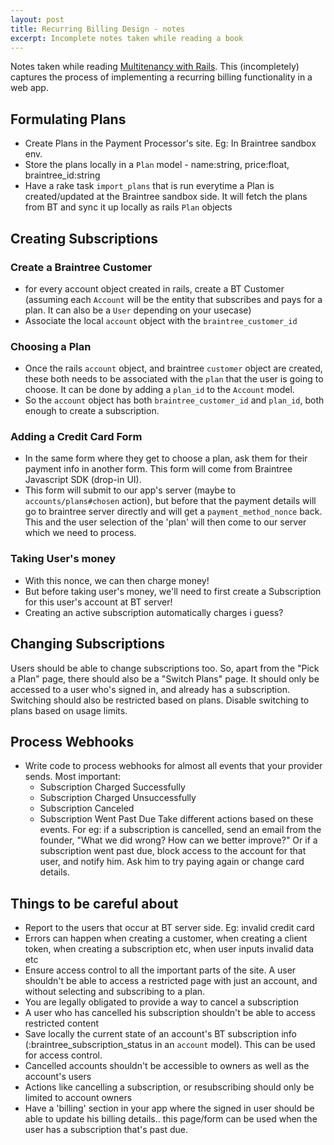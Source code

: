 ```yaml
---
layout: post
title: Recurring Billing Design - notes
excerpt: Incomplete notes taken while reading a book
---
```


Notes taken while reading [Multitenancy with Rails](https://leanpub.com/multi-tenancy-rails-2). This (incompletely) captures the process of implementing a recurring billing functionality in a web app.

## Formulating Plans
* Create Plans in the Payment Processor's site. Eg: In Braintree sandbox env.
* Store the plans locally in a `Plan` model - name:string, price:float, braintree_id:string
* Have a rake task `import_plans` that is run everytime a Plan is created/updated at the Braintree sandbox side. It will fetch the plans from BT and sync it up locally as rails `Plan` objects

## Creating Subscriptions
### Create a Braintree Customer 
* for every account object created in rails, create a BT Customer (assuming each `Account` will be the entity that subscribes and pays for a plan. It can also be a `User` depending on your usecase)
* Associate the local `account` object with the `braintree_customer_id`

### Choosing a Plan
* Once the rails `account` object, and braintree `customer` object are created, these both needs to be associated with the `plan` that the user is going to choose.
It can be done by adding a `plan_id` to the `Account` model.
* So the `account` object has both `braintree_customer_id` and `plan_id`, both enough to create a subscription.

### Adding a Credit Card Form
* In the same form where they get to choose a plan, ask them for their payment info in another form. This form will come from Braintree Javascript SDK (drop-in UI).
* This form will submit to our app's server (maybe to `accounts/plans#chosen` action), but before that the payment details will go to braintree server directly and will get a `payment_method_nonce` back. This and the user selection of the 'plan' will then come to our server which we need to process.

### Taking User's money
* With this nonce, we can then charge money!
* But before taking user's money, we'll need to first create a Subscription for this user's account at BT server!
* Creating an active subscription automatically charges i guess?

## Changing Subscriptions
Users should be able to change subscriptions too.
So, apart from the "Pick a Plan" page, there should also be a "Switch Plans" page. It should only be accessed to a user who's signed in, and already has a subscription.
Switching should also be restricted based on plans. Disable switching to plans based on usage limits.

## Process Webhooks
* Write code to process webhooks for almost all events that your provider sends. Most important:
  * Subscription Charged Successfully
  * Subscription Charged Unsuccessfully
  * Subscription Canceled
  * Subscription Went Past Due
Take different actions based on these events. For eg: if a subscription is cancelled, send an email from the founder, "What we did wrong? How can we better improve?"
Or if a subscription went past due, block access to the account for that user, and notify him. Ask him to try paying again or change card details.



## Things to be careful about
* Report to the users that occur at BT server side. Eg: invalid credit card
* Errors can happen when creating a customer, when creating a client token, when creating a subscription etc, when user inputs invalid data etc
* Ensure access control to all the important parts of the site. A user shouldn't be able to access a restricted page with just an account, and without selecting and subscribing to a plan.
* You are legally obligated to provide a way to cancel a subscription
* A user who has cancelled his subscription shouldn't be able to access restricted content
* Save locally the current state of an account's BT subscription info (:braintree_subscription_status in an `account` model). This can be used for access control.
* Cancelled accounts shouldn't be accessible to owners as well as the account's users
* Actions like cancelling a subscription, or resubscribing should only be limited to account owners
* Have a 'billing' section in your app where the signed in user should be able to update his billing details.. this page/form can be used when the user has a subscription that's past due.
